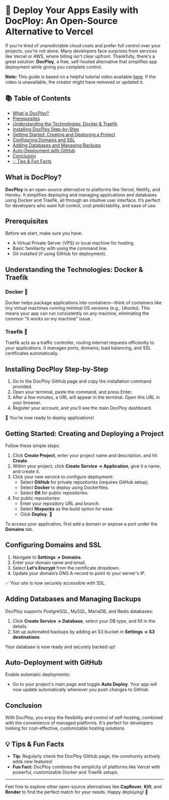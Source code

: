 # 🚀 Deploy Your Apps Easily with DocPloy: An Open-Source Alternative to Vercel

If you're tired of unpredictable cloud costs and prefer full control over your projects, you're not alone. Many developers face surprises from services like Vercel or AWS, where billing isn't clear upfront. Thankfully, there's a great solution: **DocPloy**, a free, self-hosted alternative that simplifies app deployment while giving you complete control.

**Note:** This guide is based on a helpful tutorial video available [here](https://www.youtube.com/watch?v=QAQyRyUXfMs). If the video is unavailable, the creator might have removed or updated it.

## 📚 Table of Contents

- [What is DocPloy?](#what-is-docploy)
- [Prerequisites](#prerequisites)
- [Understanding the Technologies: Docker & Traefik](#understanding-the-technologies-docker--traefik)
- [Installing DocPloy Step-by-Step](#installing-docploy-step-by-step)
- [Getting Started: Creating and Deploying a Project](#getting-started-creating-and-deploying-a-project)
- [Configuring Domains and SSL](#configuring-domains-and-ssl)
- [Adding Databases and Managing Backups](#adding-databases-and-managing-backups)
- [Auto-Deployment with GitHub](#auto-deployment-with-github)
- [Conclusion](#conclusion)
- [💡 Tips & Fun Facts](#-tips--fun-facts)

## What is DocPloy?

**DocPloy** is an open-source alternative to platforms like Vercel, Netlify, and Heroku. It simplifies deploying and managing applications and databases using Docker and Traefik, all through an intuitive user interface. It’s perfect for developers who want full control, cost predictability, and ease of use.

## Prerequisites

Before we start, make sure you have:

- A Virtual Private Server (VPS) or local machine for hosting.
- Basic familiarity with using the command line.
- Git installed (if using GitHub for deployment).

## Understanding the Technologies: Docker & Traefik

### Docker 🐳
Docker helps package applications into containers—think of containers like tiny virtual machines running minimal OS versions (e.g., Ubuntu). This means your app can run consistently on any machine, eliminating the common "it works on my machine" issue.

### Traefik 🚦
Traefik acts as a traffic controller, routing internet requests efficiently to your applications. It manages ports, domains, load balancing, and SSL certificates automatically.

## Installing DocPloy Step-by-Step

1. Go to the DocPloy GitHub page and copy the installation command provided.
2. Open your terminal, paste the command, and press Enter.
3. After a few minutes, a URL will appear in the terminal. Open this URL in your browser.
4. Register your account, and you'll see the main DocPloy dashboard.

🎉 You're now ready to deploy applications!

## Getting Started: Creating and Deploying a Project

Follow these simple steps:

1. Click **Create Project**, enter your project name and description, and hit **Create**.
2. Within your project, click **Create Service → Application**, give it a name, and create it.
3. Click your new service to configure deployment:
   - Select **GitHub** for private repositories (requires GitHub setup).
   - Select **Docker** to deploy using Dockerfiles.
   - Select **Git** for public repositories.
4. For public repositories:
   - Enter your repository URL and branch.
   - Select **Nixpacks** as the build option for ease.
   - Click **Deploy**. 🎯

To access your application, first add a domain or expose a port under the **Domains** tab.

## Configuring Domains and SSL

1. Navigate to **Settings → Domains**.
2. Enter your domain name and email.
3. Select **Let’s Encrypt** from the certificate dropdown.
4. Update your domain’s DNS A-record to point to your server's IP.

✅ Your site is now securely accessible with SSL.

## Adding Databases and Managing Backups

DocPloy supports PostgreSQL, MySQL, MariaDB, and Redis databases:

1. Click **Create Service → Database**, select your DB type, and fill in the details.
2. Set up automated backups by adding an S3 bucket in **Settings → S3 destinations**.

Your database is now ready and securely backed up!

## Auto-Deployment with GitHub

Enable automatic deployments:

- Go to your project's main page and toggle **Auto Deploy**. Your app will now update automatically whenever you push changes to GitHub.

## Conclusion

With DocPloy, you enjoy the flexibility and control of self-hosting, combined with the convenience of managed platforms. It's perfect for developers looking for cost-effective, customizable hosting solutions.

## 💡 Tips & Fun Facts

- **Tip:** Regularly check the DocPloy GitHub page; the community actively adds new features!
- **Fun Fact:** DocPloy combines the simplicity of platforms like Vercel with powerful, customizable Docker and Traefik setups.

---

Feel free to explore other open-source alternatives like **CapRover**, **Kifi**, and **Render** to find the perfect match for your needs. Happy deploying! 🚀

